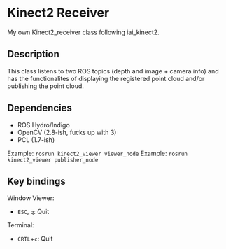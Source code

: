 # Kinect2 Receiver

My own Kinect2_receiver class following iai_kinect2.

## Description

This class listens to two ROS topics (depth and image + camera info) and has the functionalites of displaying the registered point cloud and/or publishing the point cloud.

## Dependencies

- ROS Hydro/Indigo
- OpenCV (2.8-ish, fucks up with 3)
- PCL (1.7-ish)


Example: `rosrun kinect2_viewer viewer_node`
Example: `rosrun kinect2_viewer publisher_node`

## Key bindings

Window Viewer:
- `ESC`, `q`: Quit

Terminal:
- `CRTL`+`c`: Quit
